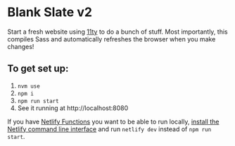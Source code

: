 # Blank Slate v2

Start a fresh website using [11ty](https://www.11ty.io) to do a bunch of stuff. Most importantly, this compiles Sass and automatically refreshes the browser when you make changes!

## To get set up:

1. `nvm use`
2. `npm i`
3. `npm run start`
4. See it running at http://localhost:8080

If you have [Netlify Functions](https://www.netlify.com/products/functions/) you want to be able to run locally, [install the Netlify command line interface](https://github.com/netlify/cli/blob/master/docs/netlify-dev.md#prerequisites) and run `netlify dev` instead of `npm run start`.
